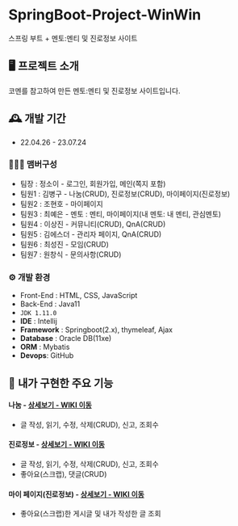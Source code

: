 # SpringBoot-Project-WinWin
스프링 부트 + 멘토:멘티 및 진로정보 사이트


## 🖥️ 프로젝트 소개
코멘를 참고하여 만든 멘토:멘티 및 진로정보 사이트입니다.
<br>

## 🕰️ 개발 기간
* 22.04.26 - 23.07.24

### 🧑‍🤝‍🧑 맴버구성
 - 팀장  : 정소이 - 로그인, 회원가입, 메인(쪽지 포함)
 - 팀원1 : 김병구 - 나눔(CRUD), 진로정보(CRUD), 마이페이지(진로정보)
 - 팀원2 : 조현호 - 마이페이지
 - 팀원3 : 최예은 - 멘토 : 멘티, 마이페이지(내 멘토: 내 멘티, 관심멘토)
 - 팀원4 : 이상진 - 커뮤니티(CRUD), QnA(CRUD)
 - 팀원5 : 김에스더 - 관리자 페이지, QnA(CRUD)
 - 팀원6 : 최성진 - 모임(CRUD)
 - 팀원7 : 원창식 - 문의사항(CRUD)

### ⚙️ 개발 환경
- Front-End : HTML, CSS, JavaScript
- Back-End : Java11
- `JDK 1.11.0`
- **IDE** : Intellij
- **Framework** : Springboot(2.x), thymeleaf, Ajax
- **Database** : Oracle DB(11xe)
- **ORM** : Mybatis
- **Devops**: GitHub

## 📌 내가 구현한 주요 기능
#### 나눔 - <a href="https://github.com/KimByoungKoo/winwin/wiki/%EB%82%B4%EA%B0%80-%EA%B5%AC%ED%98%84%ED%95%9C-%EA%B8%B0%EB%8A%A5-%EC%86%8C%EA%B0%9C(%EB%82%98%EB%88%94-%ED%8E%98%EC%9D%B4%EC%A7%80)" >상세보기 - WIKI 이동</a>
- 글 작성, 읽기, 수정, 삭제(CRUD), 신고, 조회수
#### 진로정보 - <a href="https://github.com/KimByoungKoo/winwin/wiki/%EB%82%B4%EA%B0%80-%EA%B5%AC%ED%98%84%ED%95%9C-%EA%B8%B0%EB%8A%A5-%EC%86%8C%EA%B0%9C(%EC%A7%84%EB%A1%9C%EC%A0%95%EB%B3%B4)" >상세보기 - WIKI 이동</a>
- 글 작성, 읽기, 수정, 삭제(CRUD), 신고, 조회수
- 좋아요(스크랩), 댓글(CRUD)
#### 마이 페이지(진로정보) - <a href="" >상세보기 - WIKI 이동</a>
- 좋아요(스크랩)한 게시글 및 내가 작성한 글 조회


